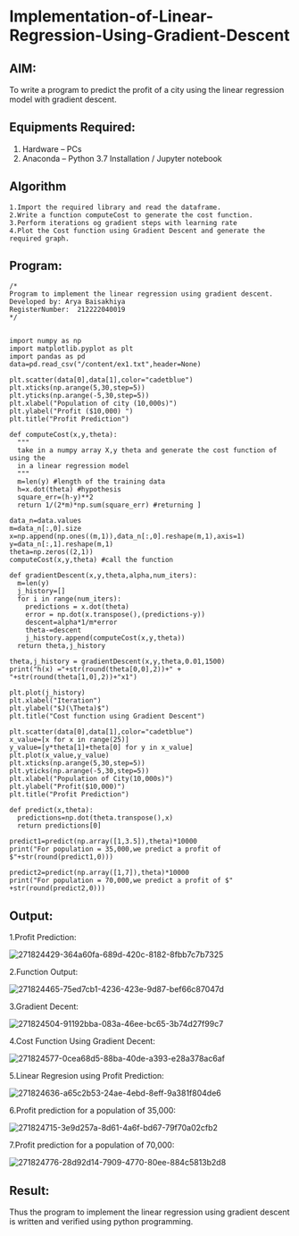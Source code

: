# Implementation-of-Linear-Regression-Using-Gradient-Descent

## AIM:
To write a program to predict the profit of a city using the linear regression model with gradient descent.

## Equipments Required:
1. Hardware – PCs
2. Anaconda – Python 3.7 Installation / Jupyter notebook

## Algorithm
```
1.Import the required library and read the dataframe.
2.Write a function computeCost to generate the cost function.
3.Perform iterations og gradient steps with learning rate
4.Plot the Cost function using Gradient Descent and generate the required graph.
```
 

## Program:
```
/*
Program to implement the linear regression using gradient descent.
Developed by: Arya Baisakhiya
RegisterNumber:  212222040019
*/


import numpy as np
import matplotlib.pyplot as plt
import pandas as pd
data=pd.read_csv("/content/ex1.txt",header=None)

plt.scatter(data[0],data[1],color="cadetblue")
plt.xticks(np.arange(5,30,step=5))
plt.yticks(np.arange(-5,30,step=5))
plt.xlabel("Population of city (10,000s)")
plt.ylabel("Profit ($10,000) ")
plt.title("Profit Prediction")

def computeCost(x,y,theta):
  """
  take in a numpy array X,y theta and generate the cost function of using the
  in a linear regression model
  """
  m=len(y) #length of the training data
  h=x.dot(theta) #hypothesis
  square_err=(h-y)**2
  return 1/(2*m)*np.sum(square_err) #returning ]

data_n=data.values
m=data_n[:,0].size
x=np.append(np.ones((m,1)),data_n[:,0].reshape(m,1),axis=1)
y=data_n[:,1].reshape(m,1)
theta=np.zeros((2,1))
computeCost(x,y,theta) #call the function

def gradientDescent(x,y,theta,alpha,num_iters):
  m=len(y)
  j_history=[]
  for i in range(num_iters):
    predictions = x.dot(theta)
    error = np.dot(x.transpose(),(predictions-y))
    descent=alpha*1/m*error
    theta-=descent
    j_history.append(computeCost(x,y,theta))
  return theta,j_history

theta,j_history = gradientDescent(x,y,theta,0.01,1500)
print("h(x) ="+str(round(theta[0,0],2))+" + "+str(round(theta[1,0],2))+"x1")

plt.plot(j_history)
plt.xlabel("Iteration")
plt.ylabel("$J(\Theta)$")
plt.title("Cost function using Gradient Descent")

plt.scatter(data[0],data[1],color="cadetblue")
x_value=[x for x in range(25)]
y_value=[y*theta[1]+theta[0] for y in x_value]
plt.plot(x_value,y_value)
plt.xticks(np.arange(5,30,step=5))
plt.yticks(np.arange(-5,30,step=5))
plt.xlabel("Population of City(10,000s)")
plt.ylabel("Profit($10,000)")
plt.title("Profit Prediction")

def predict(x,theta):
  predictions=np.dot(theta.transpose(),x)
  return predictions[0]

predict1=predict(np.array([1,3.5]),theta)*10000
print("For population = 35,000,we predict a profit of $"+str(round(predict1,0)))

predict2=predict(np.array([1,7]),theta)*10000
print("For population = 70,000,we predict a profit of $" +str(round(predict2,0)))
```

## Output:
1.Profit Prediction:

![271824429-364a60fa-689d-420c-8182-8fbb7c7b7325](https://github.com/aryabaisakhiya/Implementation-of-Linear-Regression-Using-Gradient-Descent/assets/119393645/e12140db-3426-4487-b124-029e2e001b8e)

2.Function Output:

![271824465-75ed7cb1-4236-423e-9d87-bef66c87047d](https://github.com/aryabaisakhiya/Implementation-of-Linear-Regression-Using-Gradient-Descent/assets/119393645/590b18ec-bc00-4ef1-9627-10aa4fc3dcf8)

3.Gradient Decent:

![271824504-91192bba-083a-46ee-bc65-3b74d27f99c7](https://github.com/aryabaisakhiya/Implementation-of-Linear-Regression-Using-Gradient-Descent/assets/119393645/7baa0843-4be8-4714-bf91-3823e52001fe)

4.Cost Function Using Gradient Decent:

![271824577-0cea68d5-88ba-40de-a393-e28a378ac6af](https://github.com/aryabaisakhiya/Implementation-of-Linear-Regression-Using-Gradient-Descent/assets/119393645/2fd11855-64bd-4421-bf69-5065bfd52aea)

5.Linear Regresion using Profit Prediction:

![271824636-a65c2b53-24ae-4ebd-8eff-9a381f804de6](https://github.com/aryabaisakhiya/Implementation-of-Linear-Regression-Using-Gradient-Descent/assets/119393645/03c1257c-c10a-42c9-a8e0-7babee47c8f0)

6.Profit prediction for a population of 35,000:

![271824715-3e9d257a-8d61-4a6f-bd67-79f70a02cfb2](https://github.com/aryabaisakhiya/Implementation-of-Linear-Regression-Using-Gradient-Descent/assets/119393645/eced6da3-d310-4e54-9e06-452f0e56c0f9)

7.Profit prediction for a population of 70,000:

![271824776-28d92d14-7909-4770-80ee-884c5813b2d8](https://github.com/aryabaisakhiya/Implementation-of-Linear-Regression-Using-Gradient-Descent/assets/119393645/2d5e5a44-a25c-4611-936a-95266223351f)





## Result:
Thus the program to implement the linear regression using gradient descent is written and verified using python programming.

